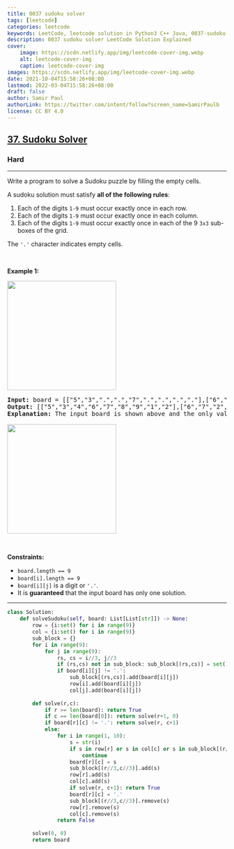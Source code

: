```yaml
---
title: 0037 sudoku solver
tags: [leetcode]
categories: leetcode
keywords: LeetCode, leetcode solution in Python3 C++ Java, 0037-sudoku-solver solution
description: 0037 sudoku solver LeetCode Solution Explained
cover:
    image: https://scdn.netlify.app/img/leetcode-cover-img.webp
    alt: leetcode-cover-img
    caption: leetcode-cover-img
images: https://scdn.netlify.app/img/leetcode-cover-img.webp
date: 2021-10-04T15:58:26+08:00
lastmod: 2022-03-04T15:58:26+08:00
draft: false
author: Samir Paul
authorLink: https://twitter.com/intent/follow?screen_name=SamirPaulb
license: CC BY 4.0
---
```



<h2><a href="https://leetcode.com/problems/sudoku-solver/">37. Sudoku Solver</a></h2><h3>Hard</h3><hr><div><p>Write a program to solve a Sudoku puzzle by filling the empty cells.</p>

<p>A sudoku solution must satisfy <strong>all of the following rules</strong>:</p>

<ol>
	<li>Each of the digits <code>1-9</code> must occur exactly once in each row.</li>
	<li>Each of the digits <code>1-9</code> must occur exactly once in each column.</li>
	<li>Each of the digits <code>1-9</code> must occur exactly once in each of the 9 <code>3x3</code> sub-boxes of the grid.</li>
</ol>

<p>The <code>'.'</code> character indicates empty cells.</p>

<p>&nbsp;</p>
<p><strong class="example">Example 1:</strong></p>
<img src="https://upload.wikimedia.org/wikipedia/commons/thumb/f/ff/Sudoku-by-L2G-20050714.svg/250px-Sudoku-by-L2G-20050714.svg.png" style="height:250px; width:250px">
<pre><strong>Input:</strong> board = [["5","3",".",".","7",".",".",".","."],["6",".",".","1","9","5",".",".","."],[".","9","8",".",".",".",".","6","."],["8",".",".",".","6",".",".",".","3"],["4",".",".","8",".","3",".",".","1"],["7",".",".",".","2",".",".",".","6"],[".","6",".",".",".",".","2","8","."],[".",".",".","4","1","9",".",".","5"],[".",".",".",".","8",".",".","7","9"]]
<strong>Output:</strong> [["5","3","4","6","7","8","9","1","2"],["6","7","2","1","9","5","3","4","8"],["1","9","8","3","4","2","5","6","7"],["8","5","9","7","6","1","4","2","3"],["4","2","6","8","5","3","7","9","1"],["7","1","3","9","2","4","8","5","6"],["9","6","1","5","3","7","2","8","4"],["2","8","7","4","1","9","6","3","5"],["3","4","5","2","8","6","1","7","9"]]
<strong>Explanation:</strong>&nbsp;The input board is shown above and the only valid solution is shown below:

<img src="https://upload.wikimedia.org/wikipedia/commons/thumb/3/31/Sudoku-by-L2G-20050714_solution.svg/250px-Sudoku-by-L2G-20050714_solution.svg.png" style="height:250px; width:250px">
</pre>

<p>&nbsp;</p>
<p><strong>Constraints:</strong></p>

<ul>
	<li><code>board.length == 9</code></li>
	<li><code>board[i].length == 9</code></li>
	<li><code>board[i][j]</code> is a digit or <code>'.'</code>.</li>
	<li>It is <strong>guaranteed</strong> that the input board has only one solution.</li>
</ul>
</div>

---




```python
class Solution:
    def solveSudoku(self, board: List[List[str]]) -> None:
        row = {i:set() for i in range(9)}
        col = {i:set() for i in range(9)}
        sub_block = {}
        for i in range(9):
            for j in range(9):
                rs, cs = i//3, j//3
                if (rs,cs) not in sub_block: sub_block[(rs,cs)] = set()
                if board[i][j] != '.':
                    sub_block[(rs,cs)].add(board[i][j])
                    row[i].add(board[i][j])
                    col[j].add(board[i][j])
        
        def solve(r,c):
            if r >= len(board): return True
            if c == len(board[0]): return solve(r+1, 0)
            if board[r][c] != '.': return solve(r, c+1) 
            else:
                for i in range(1, 10):
                    s = str(i)
                    if s in row[r] or s in col[c] or s in sub_block[(r//3,c//3)]:
                        continue
                    board[r][c] = s
                    sub_block[(r//3,c//3)].add(s)
                    row[r].add(s)
                    col[c].add(s)
                    if solve(r, c+1): return True
                    board[r][c] = '.'
                    sub_block[(r//3,c//3)].remove(s)
                    row[r].remove(s)
                    col[c].remove(s)
                return False
        
        solve(0, 0)
        return board
```
